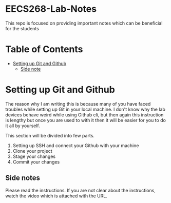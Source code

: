 # EECS268-Lab-Notes

This repo is focused on providing important notes which can be beneficial for the students

# Table of Contents

- [Setting up Git and Github](#setting-up-git-and-github)
    - [Side note](#side-note)


# Setting up Git and Github

The reason why I am writing this is because many of you have faced troubles while setting up Git in your local machine.
I don't know why the lab devices behave weird while using Github cli, but then again this instruction is lengthy but
once you are used to with it then it will be easier for you to do it all by yourself.

This section will be divided into few parts.
1. Setting up SSH and connect your Github with your machine
2. Clone your project
3. Stage your changes
4. Commit your changes

## Side notes

Please read the instructions. If you are not clear about the instructions, watch the video which 
is attached with the URL.

